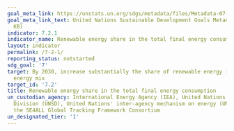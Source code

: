 ```yaml
---
goal_meta_link: https://unstats.un.org/sdgs/metadata/files/Metadata-07-02-01.pdf
goal_meta_link_text: United Nations Sustainable Development Goals Metadata (PDF 217
  KB)
indicator: 7.2.1
indicator_name: Renewable energy share in the total final energy consumption
layout: indicator
permalink: /7-2-1/
reporting_status: notstarted
sdg_goal: '7'
target: By 2030, increase substantially the share of renewable energy in the global
  energy mix
target_id: '7.2'
title: Renewable energy share in the total final energy consumption
un_custodian_agency: International Energy Agency (IEA), United Nations Statistics
  Division (UNSD), United Nations' inter-agency mechanism on energy (UN Energy) and
  the SE4ALL Global Tracking Framework Consortium
un_designated_tier: '1'
---
```

